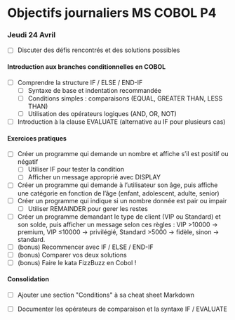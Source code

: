 # Objectifs journaliers MS COBOL P4

### Jeudi 24 Avril

- [ ] Discuter des défis rencontrés et des solutions possibles

#### Introduction aux branches conditionnelles en COBOL

- [ ] Comprendre la structure IF / ELSE / END-IF
  - [ ] Syntaxe de base et indentation recommandée
  - [ ] Conditions simples : comparaisons (EQUAL, GREATER THAN, LESS THAN)
  - [ ] Utilisation des opérateurs logiques (AND, OR, NOT)
- [ ] Introduction à la clause EVALUATE (alternative au IF pour plusieurs cas)

#### Exercices pratiques

- [ ] Créer un programme qui demande un nombre et affiche s’il est positif ou négatif
  - [ ] Utiliser IF pour tester la condition
  - [ ] Afficher un message approprié avec DISPLAY
- [ ] Créer un programme qui demande à l’utilisateur son âge, puis affiche une catégorie en fonction de l’âge (enfant, adolescent, adulte, senior) 
- [ ] Créer un programme qui indique si un nombre donnée est pair ou impair
  - [ ] Utiliser REMAINDER pour gerer les restes

- [ ]  Créer un programme demandant le type de client (VIP ou Standard) et son solde, puis afficher un message selon ces règles : VIP >10000 → premium, VIP ≤10000 → privilégié, Standard >5000 → fidèle, sinon → standard.
  - [ ] (bonus) Recommencer avec IF / ELSE / END-IF 
  - [ ] (bonus) Comparer vos deux solutions 
- [ ] (bonus) Faire le kata FizzBuzz en Cobol !

#### Consolidation

- [ ] Ajouter une section "Conditions" à sa cheat sheet Markdown
- [ ] Documenter les opérateurs de comparaison et la syntaxe IF / EVALUATE

